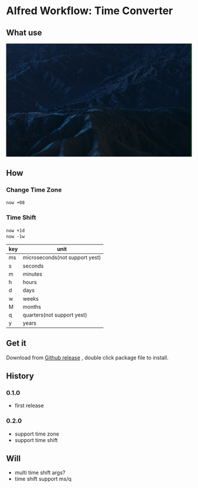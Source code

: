 # Alfred Workflow: Time Converter

## What use

![demo-basic](docs/demo-basic.gif)

## How

### Change Time Zone

```
now +08
```

### Time Shift

```
now +1d
now -1w
```

key | unit
--- | ---
ms | microseconds(not support yest)
s | seconds
m | minutes
h | hours
d | days
w | weeks
M | months
q | quarters(not support yest)
y | years

## Get it

Download
from [Github release](https://github.com/rexzhang/alfred-workflow-time-converter/releases)
, double click package file to install.

## History

### 0.1.0

- first release

### 0.2.0

- support time zone
- support time shift

## Will

- multi time shift args?
- time shift support ms/q
